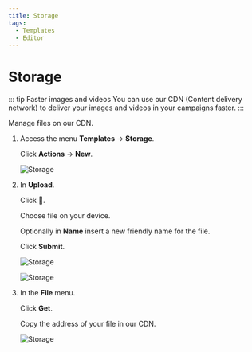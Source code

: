```yaml
---
title: Storage
tags:
  - Templates
  - Editor
---
```


# Storage

::: tip Faster images and videos
You can use our CDN (Content delivery network) to deliver your images and videos in your campaigns faster.
:::

Manage files on our CDN.

1. Access the menu **Templates** -> **Storage**.

   Click **Actions** -> **New**.

   ![Storage](https://cdn.phishx.io/phishx-docs/images/phishx_templates_storage_02.webp)

2. In **Upload**.

   Click **🔎**.

   Choose file on your device.

   Optionally in **Name** insert a new friendly name for the file.

   Click **Submit**.

   ![Storage](https://cdn.phishx.io/phishx-docs/images/phishx_templates_storage_04.webp)

   ![Storage](https://cdn.phishx.io/phishx-docs/images/phishx_templates_storage_05.webp)

3. In the **File** menu.

   Click **Get**.

   Copy the address of your file in our CDN.

   ![Storage](https://cdn.phishx.io/phishx-docs/images/phishx_templates_storage_06.webp)
